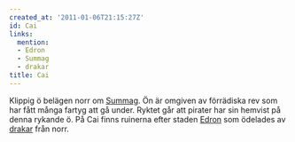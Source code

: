 ```yaml
---
created_at: '2011-01-06T21:15:27Z'
id: Cai
links:
  mention:
  - Edron
  - Summag
  - drakar
title: Cai
---
```


Klippig ö belägen norr om [Summag]. Ön är omgiven av förrädiska rev som har fått många fartyg att gå
under. Ryktet går att pirater har sin hemvist på denna rykande ö. På Cai finns ruinerna efter staden
[Edron] som ödelades av [drakar] från norr.

  [Summag]: Summag
  [Edron]: Edron
  [drakar]: drakar